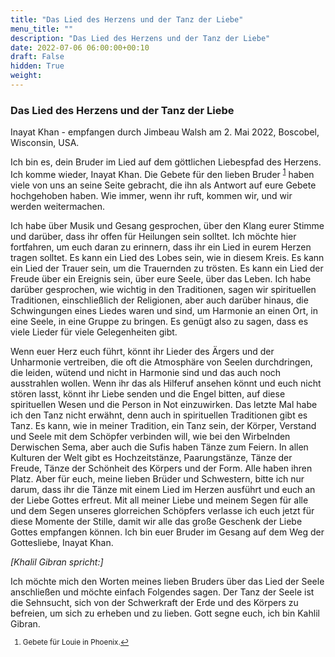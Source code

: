 ```yaml
---
title: "Das Lied des Herzens und der Tanz der Liebe"
menu_title: ""
description: "Das Lied des Herzens und der Tanz der Liebe"
date: 2022-07-06 06:00:00+00:10
draft: False
hidden: True
weight:
---
```

### Das Lied des Herzens und der Tanz der Liebe

Inayat Khan - empfangen durch Jimbeau Walsh am 2. Mai 2022, Boscobel, Wisconsin, USA.

Ich bin es, dein Bruder im Lied auf dem göttlichen Liebespfad des Herzens. Ich komme wieder, Inayat Khan. Die Gebete für den lieben Bruder <sup id="a1">[1](#f1)</sup> haben viele von uns an seine Seite gebracht, die ihn als Antwort auf eure Gebete hochgehoben haben. Wie immer, wenn ihr ruft, kommen wir, und wir werden weitermachen.

Ich habe über Musik und Gesang gesprochen, über den Klang eurer Stimme und darüber, dass ihr offen für Heilungen sein solltet. Ich möchte hier fortfahren, um euch daran zu erinnern, dass ihr ein Lied in eurem Herzen tragen solltet. Es kann ein Lied des Lobes sein, wie in diesem Kreis. Es kann ein Lied der Trauer sein, um die Trauernden zu trösten. Es kann ein Lied der Freude über ein Ereignis sein, über eure Seele, über das Leben. Ich habe darüber gesprochen, wie wichtig in den Traditionen, sagen wir spirituellen Traditionen, einschließlich der Religionen, aber auch darüber hinaus, die Schwingungen eines Liedes waren und sind, um Harmonie an einen Ort, in eine Seele, in eine Gruppe zu bringen. Es genügt also zu sagen, dass es viele Lieder für viele Gelegenheiten gibt.

Wenn euer Herz euch führt, könnt ihr Lieder des Ärgers und der Unharmonie vertreiben, die oft die Atmosphäre von Seelen durchdringen, die leiden, wütend und nicht in Harmonie sind und das auch noch ausstrahlen wollen. Wenn ihr das als Hilferuf ansehen könnt und euch nicht stören lasst, könnt ihr Liebe senden und die Engel bitten, auf diese spirituellen Wesen und die Person in Not einzuwirken. Das letzte Mal habe ich den Tanz nicht erwähnt, denn auch in spirituellen Traditionen gibt es Tanz. Es kann, wie in meiner Tradition, ein Tanz sein, der Körper, Verstand und Seele mit dem Schöpfer verbinden will, wie bei den Wirbelnden Derwischen Sema, aber auch die Sufis haben Tänze zum Feiern. In allen Kulturen der Welt gibt es Hochzeitstänze, Paarungstänze, Tänze der Freude, Tänze der Schönheit des Körpers und der Form. Alle haben ihren Platz. Aber für euch, meine lieben Brüder und Schwestern, bitte ich nur darum, dass ihr die Tänze mit einem Lied im Herzen ausführt und euch an der Liebe Gottes erfreut. Mit all meiner Liebe und meinem Segen für alle und dem Segen unseres glorreichen Schöpfers verlasse ich euch jetzt für diese Momente der Stille, damit wir alle das große Geschenk der Liebe Gottes empfangen können. Ich bin euer Bruder im Gesang auf dem Weg der Gottesliebe, Inayat Khan.

*[Khalil Gibran spricht:]*

Ich möchte mich den Worten meines lieben Bruders über das Lied der Seele anschließen und möchte einfach Folgendes sagen. Der Tanz der Seele ist die Sehnsucht, sich von der Schwerkraft der Erde und des Körpers zu befreien, um sich zu erheben und zu lieben. Gott segne euch, ich bin Kahlil Gibran.
<small>

1. <large id="f1"> Gebete für Louie in Phoenix.[↩](#a1)
